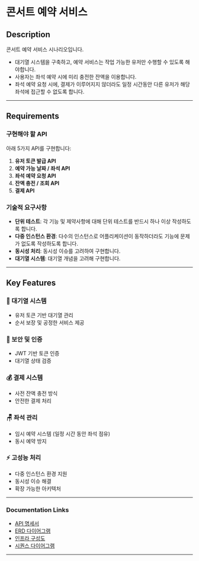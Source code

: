 # 콘서트 예약 서비스

## Description

콘서트 예약 서비스 시나리오입니다.

- 대기열 시스템을 구축하고, 예약 서비스는 작업 가능한 유저만 수행할 수 있도록 해야합니다.
- 사용자는 좌석 예약 시에 미리 충전한 잔액을 이용합니다.
- 좌석 예약 요청 시에, 결제가 이루어지지 않더라도 일정 시간동안 다른 유저가 해당 좌석에 접근할 수 없도록 합니다.

***

## Requirements

### 구현해야 할 API

아래 5가지 API를 구현합니다:

1. **유저 토큰 발급 API**
2. **예약 가능 날짜 / 좌석 API**
3. **좌석 예약 요청 API**
4. **잔액 충전 / 조회 API**
5. **결제 API**

### 기술적 요구사항

- **단위 테스트**: 각 기능 및 제약사항에 대해 단위 테스트를 반드시 하나 이상 작성하도록 합니다.
- **다중 인스턴스 환경**: 다수의 인스턴스로 어플리케이션이 동작하더라도 기능에 문제가 없도록 작성하도록 합니다.
- **동시성 처리**: 동시성 이슈를 고려하여 구현합니다.
- **대기열 시스템**: 대기열 개념을 고려해 구현합니다.

***

## Key Features

### 🎯 대기열 시스템
- 유저 토큰 기반 대기열 관리
- 순서 보장 및 공정한 서비스 제공

### 🔐 보안 및 인증
- JWT 기반 토큰 인증
- 대기열 상태 검증

### 💰 결제 시스템
- 사전 잔액 충전 방식
- 안전한 결제 처리

### 🪑 좌석 관리
- 임시 예약 시스템 (일정 시간 동안 좌석 점유)
- 동시 예약 방지

### ⚡ 고성능 처리
- 다중 인스턴스 환경 지원
- 동시성 이슈 해결
- 확장 가능한 아키텍처
---

### Documentation Links

- [API 명세서](docs/API.md)
- [ERD 다이어그램](docs/erd.svg)
- [인프라 구성도](docs/concert_reserv_infra.png)
- [시퀀스 다이어그램](docs/sequence_diagram.png)
---